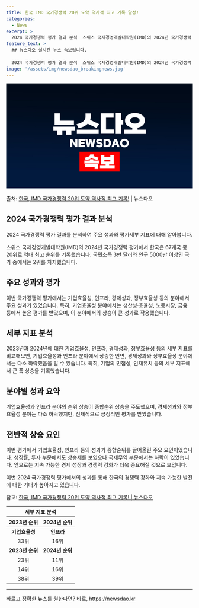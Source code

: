 ```yaml
---
title: 한국 IMD 국가경쟁력 20위 도약 역사적 최고 기록 달성!
categories:
  - News
excerpt: >
  2024 국가경쟁력 평가 결과 분석  스위스 국제경영개발대학원(IMD)의 2024년 국가경쟁력 평가에서 한국…
feature_text: >
  ## 뉴스다오 실시간 뉴스 속보입니다.

  2024 국가경쟁력 평가 결과 분석  스위스 국제경영개발대학원(IMD)의 2024년 국가경쟁력 평가에서 한국…
image: '/assets/img/newsdao_breakingnews.jpg'
---
```


![뉴스다오 속보](/assets/img/newsdao_breakingnews.jpg)

<p>출처: <a href="https://newsdao.kr/4286" rel="dofollow">한국, IMD 국가경쟁력 20위 도약 역사적 최고 기록!</a> | 뉴스다오</p>

<h2 data-ke-size="size26">2024 국가경쟁력 평가 결과 분석</h2>
2024 국가경쟁력 평가 결과를 분석하여 주요 성과와 평가세부 지표에 대해 알아봅니다.

<p data-ke-size="size16">스위스 국제경영개발대학원(IMD)의 2024년 국가경쟁력 평가에서 한국은 67개국 중 20위로 역대 최고 순위를 기록했습니다. 국민소득 3만 달러와 인구 5000만 이상인 국가 중에서는 2위를 차지했습니다.</p>

<h2 data-ke-size="size26">주요 성과와 평가</h2>
이번 국가경쟁력 평가에서는 기업효율성, 인프라, 경제성과, 정부효율성 등의 분야에서 주요 성과가 있었습니다. 특히, 기업효율성 분야에서는 생산성·효율성, 노동시장, 금융 등에서 높은 평가를 받았으며, 이 분야에서의 상승이 큰 성과로 작용했습니다.

<h2 data-ke-size="size26">세부 지표 분석</h2>
2023년과 2024년에 대한 기업효율성, 인프라, 경제성과, 정부효율성 등의 세부 지표를 비교해보면, 기업효율성과 인프라 분야에서 상승한 반면, 경제성과와 정부효율성 분야에서는 다소 하락했음을 알 수 있습니다. 특히, 기업의 민첩성, 인재유치 등의 세부 지표에서 큰 폭 상승을 기록했습니다.

<h2 data-ke-size="size26">분야별 성과 요약</h2>
기업효율성과 인프라 분야의 순위 상승이 종합순위 상승을 주도했으며, 경제성과와 정부효율성 분야는 다소 하락했지만, 전체적으로 긍정적인 평가를 받았습니다.

<h2 data-ke-size="size26">전반적 상승 요인</h2>
이번 평가에서 기업효율성, 인프라 등의 성과가 종합순위를 끌어올린 주요 요인이었습니다. 성장률, 투자 부문에서도 상승세를 보였으나 국제무역 부문에서는 하락이 있었습니다. 앞으로는 지속 가능한 경제 성장과 경쟁력 강화가 더욱 중요해질 것으로 보입니다.

<p data-ke-size="size16">이번 2024 국가경쟁력 평가에서의 성과를 통해 한국의 경쟁력 강화와 지속 가능한 발전에 대한 기대가 높아지고 있습니다.</p>

참고: [한국, IMD 국가경쟁력 20위 도약 역사적 최고 기록! | 뉴스다오](https://newsdao.kr/4286)

<table>
	<thead>
		<tr>
			<th colspan="2">세부 지표 분석</th>
		</tr>
		<tr>
			<th>2023년 순위</th>
			<th>2024년 순위</th>
		</tr>
	</thead>
	<tbody>
		<tr>
			<td style="text-align: center; height: 17px;"><b>기업효율성</b></td>
			<td style="text-align: center; height: 17px;"><b>인프라</b></td>
		</tr>
		<tr>
			<td style="text-align: center; height: 17px;">33위</td>
			<td style="text-align: center; height: 17px;">16위</td>
		</tr>
		<tr>
			<td style="text-align: center; height: 17px;"><b>2023년 순위</b></td>
			<td style="text-align: center; height: 17px;"><b>2024년 순위</b></td>
		</tr>
		<tr>
			<td style="text-align: center; height: 17px;">23위</td>
			<td style="text-align: center; height: 17px;">11위</td>
		</tr>
		<tr>
			<td style="text-align: center; height: 17px;">14위</td>
			<td style="text-align: center; height: 17px;">16위</td>
		</tr>
		<tr>
			<td style="text-align: center; height: 17px;">38위</td>
			<td style="text-align: center; height: 17px;">39위</td>
		</tr>
	</tbody>
</table>
<hr> 

빠르고 정확한 뉴스를 원한다면? 바로, <a href="https://newsdao.kr" rel="dofollow">https://newsdao.kr</a>


